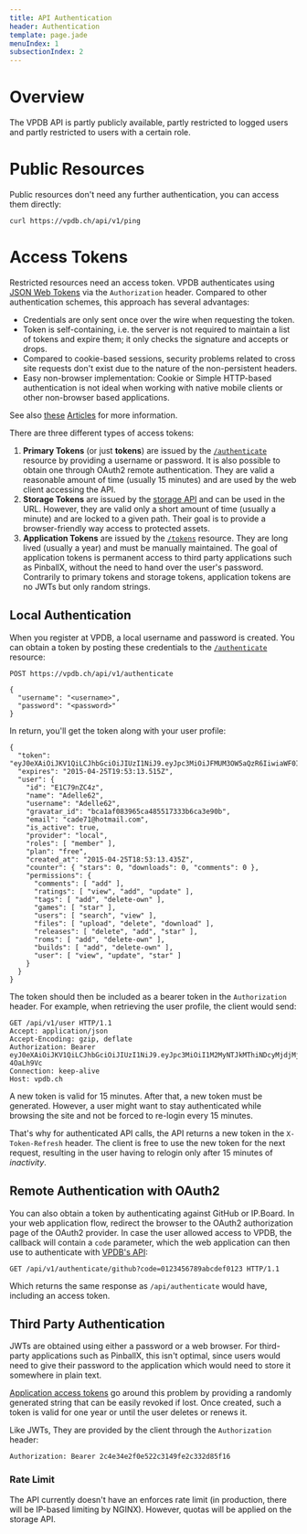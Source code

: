 ```yaml
---
title: API Authentication
header: Authentication
template: page.jade
menuIndex: 1
subsectionIndex: 2
---
```


# Overview

The VPDB API is partly publicly available, partly restricted to logged users 
and partly restricted to users with a certain role.


# Public Resources

Public resources don't need any further authentication, you can access them 
directly:

	curl https://vpdb.ch/api/v1/ping


# Access Tokens

Restricted resources need an access token. VPDB authenticates using 
[JSON Web Tokens][jwt] via the `Authorization` header. Compared to other 
authentication schemes, this approach has several advantages:

 * Credentials are only sent once over the wire when requesting the token.
 * Token is self-containing, i.e. the server is not required to maintain
   a list of tokens and expire them; it only checks the signature and 
   accepts or drops.
 * Compared to cookie-based sessions, security problems related to cross
   site requests don't exist due to the nature of the non-persistent headers.
 * Easy non-browser implementation: Cookie or Simple HTTP-based 
   authentication is not ideal when working with native mobile clients or
   other non-browser based applications.

See also [these][blog-ng-jwt] [Articles][blog-token-vs-cookies] for more
information.

There are three different types of access tokens:

 1. **Primary Tokens** (or just **tokens**) are issued by the [`/authenticate`][api-auth]
    resource by providing a username or password. It is also possible to obtain
    one through OAuth2 remote authentication. They are valid a reasonable 
    amount of time (usually 15 minutes) and are used by the web client 
    accessing the API.
 2. **Storage Tokens** are issued by the [storage API][storage-auth] and can
    be used in the URL. However, they are valid only a short amount of time 
    (usually a minute) and are locked to a given path. Their goal is to provide
    a browser-friendly way access to protected assets.
 3. **Application Tokens** are issued by the [`/tokens`][api-token] resource.
    They are long lived (usually a year) and must be manually maintained. The
    goal of application tokens is permanent access to third party applications
    such as PinballX, without the need to hand over the user's password. 
    Contrarily to primary tokens and storage tokens, application tokens are no
    JWTs but only random strings.


## Local Authentication

When you register at VPDB, a local username and password is created. You can 
obtain a token by posting these credentials to the [`/authenticate`][api-auth]
resource:

	POST https://vpdb.ch/api/v1/authenticate
	
	{
	  "username": "<username>",
	  "password": "<password>"
	}
	
In return, you'll get the token along with your user profile:

	{
	  "token": "eyJ0eXAiOiJKV1QiLCJhbGciOiJIUzI1NiJ9.eyJpc3MiOiJFMUM3OW5aQzR6IiwiaWF0IjoiMjAxNS0wNC0yNVQxODo1MzoxMy41MTVaIiwiZXhwIjoiMjAxNS0wNC0yNVQxOTo1MzoxMy41MTVaIn0.glHeiVVdEA_033hlj28JQyg5N2b77Ixy8estmKSTd3k",
	  "expires": "2015-04-25T19:53:13.515Z",
	  "user": {
	    "id": "E1C79nZC4z",
	    "name": "Adelle62",
	    "username": "Adelle62",
	    "gravatar_id": "bca1af083965ca485517333b6ca3e90b",
	    "email": "cade71@hotmail.com",
	    "is_active": true,
	    "provider": "local",
	    "roles": [ "member" ],
	    "plan": "free",
	    "created_at": "2015-04-25T18:53:13.435Z",
	    "counter": { "stars": 0, "downloads": 0, "comments": 0 },
	    "permissions": { 
	      "comments": [ "add" ],
	      "ratings": [ "view", "add", "update" ],
	      "tags": [ "add", "delete-own" ],
	      "games": [ "star" ],
	      "users": [ "search", "view" ],
	      "files": [ "upload", "delete", "download" ],
	      "releases": [ "delete", "add", "star" ],
	      "roms": [ "add", "delete-own" ],
	      "builds": [ "add", "delete-own" ],
	      "user": [ "view", "update", "star" ]
	    }
	  }
	}
	
The token should then be included as a bearer token in the `Authorization` 
header. For example, when retrieving the user profile, the client would send:

	GET /api/v1/user HTTP/1.1
	Accept: application/json
	Accept-Encoding: gzip, deflate
	Authorization: Bearer eyJ0eXAiOiJKV1QiLCJhbGciOiJIUzI1NiJ9.eyJpc3MiOiI1M2MyNTJkMThiNDcyMjdjMjZjZmUxYjgiLCJpYXQiOiIyMDE0LTA3LTEzVDA5OjM1OjE2LjQ0NloiLCJleHAiOiIyMDE0LTA3LTEzVDEwOjM1OjE2LjQ0NloifQ.8RyvT14Ga2gpfmiyVbx45RcqbFHxSgWjgC-4OaLh9Vc
	Connection: keep-alive
	Host: vpdb.ch

A new token is valid for 15 minutes. After that, a new token must be generated.
However, a user might want to stay authenticated while browsing the site and 
not be forced to re-login every 15 minutes.

That's why for authenticated API calls, the API returns a new token in the 
`X-Token-Refresh` header. The client is free to use the new token for the next
request, resulting in the user having to relogin only after 15 minutes of 
*inactivity*.


## Remote Authentication with OAuth2

You can also obtain a token by authenticating against GitHub or IP.Board. In 
your web application flow, redirect the browser to the OAuth2 authorization 
page of the OAuth2 provider. In case the user allowed access to VPDB, the 
callback will contain a `code` parameter, which the web application can then
use to authenticate with [VPDB's API][api-auth-oauth2]:

	GET /api/v1/authenticate/github?code=0123456789abcdef0123 HTTP/1.1

Which returns the same response as `/api/authenticate` would have, including
an access token.


## Third Party Authentication

JWTs are obtained using either a password or a web browser. For third-party
applications such as PinballX, this isn't optimal, since users would need to
give their password to the application which would need to store it somewhere 
in plain text.

[Application access tokens][api-token] go around this problem by providing a 
randomly generated string that can be easily revoked if lost. Once created, 
such a token is valid for one year or until the user deletes or renews it.

Like JWTs, They are provided by the client through the `Authorization` header:

	Authorization: Bearer 2c4e34e2f0e522c3149fe2c332d85f16

### Rate Limit

The API currently doesn't have an enforces rate limit (in production, there
will be IP-based limiting by NGINX). However, quotas will be applied on the
storage API.


[jwt]: http://tools.ietf.org/html/draft-ietf-oauth-json-web-token
[blog-ng-jwt]: https://auth0.com/blog/2014/01/07/angularjs-authentication-with-cookies-vs-token/
[blog-token-vs-cookies]: https://auth0.com/blog/2014/01/27/ten-things-you-should-know-about-tokens-and-cookies/
[api-auth]: api://core/post/authenticate
[api-auth-oauth2]: api://core/post/authenticate/{provider_name}
[api-token]: api://core/post/tokens
[storage-auth]: api://storage/post/authenticate
[ipb-oauth2]: https://github.com/freezy/ipb-oauth2-server